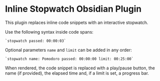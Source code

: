 # Inline Stopwatch Obsidian Plugin

This plugin replaces inline code snippets with an interactive stopwatch.

Use the following syntax inside code spans:

```
`stopwatch passed: 00:00:03`
```

Optional parameters `name` and `limit` can be added in any order:

```
`stopwatch name: Pomodoro passed: 00:00:00 limit: 00:25:00`
```

When rendered, the code snippet is replaced with a play/pause button, the name
(if provided), the elapsed time and, if a limit is set, a progress bar.
